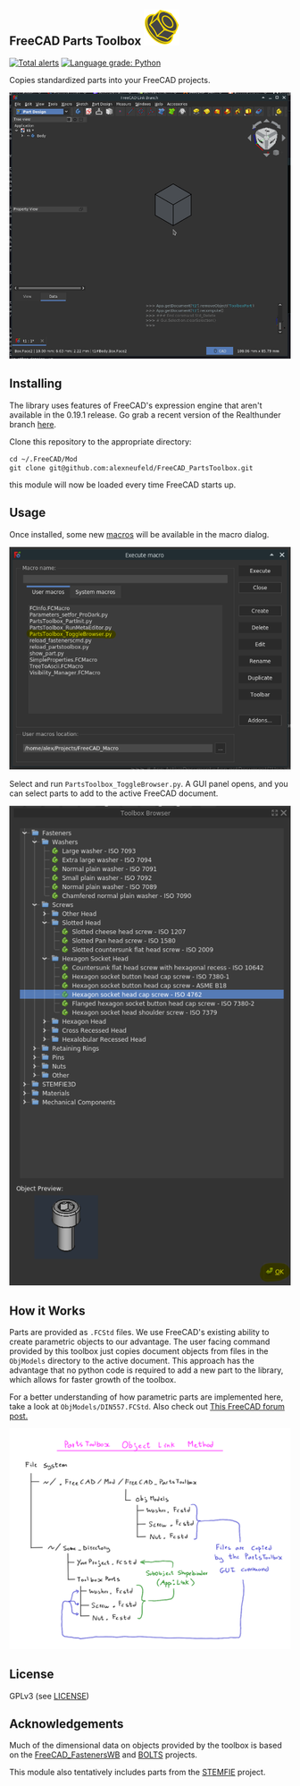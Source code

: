 ## FreeCAD Parts Toolbox ![](Icons/PartsToolbox_Icon.svg)

[![Total alerts](https://img.shields.io/lgtm/alerts/github/alexneufeld/FreeCAD_PartsToolbox.svg?logo=lgtm&logoWidth=18)](https://lgtm.com/projects/g/shaise/FreeCAD_SheetMetal/alerts/) [![Language grade: Python](https://img.shields.io/lgtm/grade/python/github/alexneufeld/FreeCAD_PartsToolbox.svg?logo=lgtm&logoWidth=18)](https://lgtm.com/projects/g/shaise/FreeCAD_SheetMetal/context:python) 

Copies standardized parts into your FreeCAD projects.

![](Resources/add_part_screencast.gif)


## Installing

The library uses features of FreeCAD's expression engine that aren't available in the 0.19.1 release. Go grab a recent version of the Realthunder branch [here](https://github.com/realthunder/FreeCAD_assembly3/releases).  

Clone this repository to the appropriate directory:

```
cd ~/.FreeCAD/Mod
git clone git@github.com:alexneufeld/FreeCAD_PartsToolbox.git
```

this module will now be loaded every time FreeCAD starts up.


## Usage

Once installed, some new [macros](https://wiki.freecadweb.org/Macros) will be available in the macro dialog.

![](Resources/macro_dialog_with_new_macros.png)

Select and run `PartsToolbox_ToggleBrowser.py`. A GUI panel opens, and you can select parts to add to the active FreeCAD document.

![](Resources/toolbox_dock.png)

## How it Works

Parts are provided as `.FCStd` files. We use FreeCAD's existing 
ability to create parametric objects to our advantage.
The user facing command provided by this toolbox just copies
document objects from files in the `ObjModels` directory to
the active document. This approach has the advantage that no python 
code is required to add a new part to the library, which allows for 
faster growth of the toolbox.

For a better understanding of how parametric parts are implemented here, take a look at `ObjModels/DIN557.FCStd`. Also check out [This FreeCAD forum post.](https://forum.freecadweb.org/viewtopic.php?f=17&t=42183)

![](Resources/object_import_structure.png)

## License
GPLv3 (see [LICENSE](LICENSE))

## Acknowledgements

Much of the dimensional data on objects provided by the toolbox
is based on the [FreeCAD_FastenersWB](https://github.com/shaise/FreeCAD_FastenersWB) and [BOLTS](https://github.com/boltsparts/BOLTS) projects. 

This module also tentatively includes parts from the [STEMFIE](https://stemfie.org/) project. 
